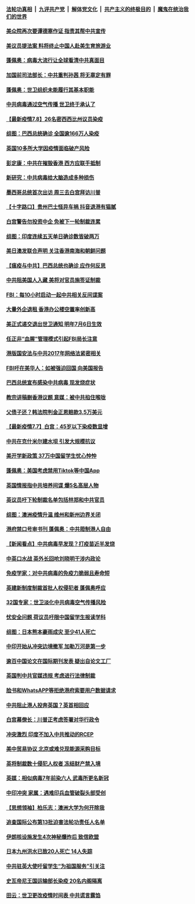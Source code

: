 

####  [法轮功真相](../../../../basic/blob/master/README.md?t=07090931) &nbsp;|&nbsp; [九评共产党](../../../../9ping.md/blob/master/README.md?t=07090931) &nbsp;|&nbsp; [解体党文化](../../../../jtdwh.md/blob/master/README.md?t=07090931)  &nbsp;|&nbsp; [共产主义的终极目的](../../../../gczydzjmd.md/blob/master/README.md?t=07090931) &nbsp;|&nbsp; [魔鬼在统治我们的世界](../../../../mgztzwmdsj.md/blob/master/README.md?t=07090931) 

#### [美众院再次要谭德塞作证 指责其帮中共宣传](../pages/nsc418/n12242500.md?t=07090931) 

#### [美议员提法案 料将终止中国人赴美生育旅游业](../pages/nsc418/n12242470.md?t=07090931) 

#### [蓬佩奥：病毒大流行让全球看清中共真面目](../pages/nsc418/n12242486.md?t=07090931) 

#### [加国前司法部长：中共重判孙茜 将无辜定有罪](../pages/nsc418/n12242297.md?t=07090931) 

#### [蓬佩奥：世卫组织未能履行其基本职能](../pages/nsc418/n12242263.md?t=07090931) 

#### [中共病毒通过空气传播 世卫终于承认了](../pages/nsc418/n12241930.md?t=07090931) 

#### [【最新疫情7.8】26名密西西比州议员染疫](../pages/nsc418/n12239975.md?t=07090931) 

#### [组图：巴西总统确诊 全国逾166万人染疫](../pages/nsc418/n12240754.md?t=07090931) 

#### [英国10多所大学因疫情面临破产风险](../pages/nsc418/n12241724.md?t=07090931) 

#### [彭定康：中共在摧毁香港 西方应联手抵制](../pages/nsc418/n12241830.md?t=07090931) 

#### [新研究：中共病毒给大脑造成多种损伤](../pages/nsc418/n12241750.md?t=07090931) 

#### [墨西哥总统首次出访 周三去白宫拜访川普](../pages/nsc418/n12241397.md?t=07090931) 

#### [【十字路口】贵州巴士怪异车祸 抖音退港有猫腻](../pages/nsc418/n12240298.md?t=07090931) 

#### [白宫警告勿投资中企 免被下一轮制裁连累](../pages/nsc418/n12241334.md?t=07090931) 

#### [组图：印度连续五天单日确诊数皆破两万](../pages/nsc418/n12238724.md?t=07090931) 

#### [美日澳发联合声明 关注香港南海和朝鲜问题](../pages/nsc418/n12240998.md?t=07090931) 

#### [【瘟疫与中共】巴西总统也确诊 应作何反思](../pages/nsc418/n12240166.md?t=07090931) 

#### [中共阻美国人入藏 美将对官员施签证制裁](../pages/nsc418/n12240452.md?t=07090931) 

#### [FBI：每10小时启动一起中共相关反间谍案](../pages/nsc418/n12239799.md?t=07090931) 

#### [大量外企退租 香港办公楼空置率创新高](../pages/nsc418/n12240111.md?t=07090931) 

#### [美正式递交退出世卫通知 明年7月6日生效](../pages/nsc418/n12239902.md?t=07090931) 

#### [任正非“血腥”管理模式引起FBI局长注意](../pages/nsc418/n12239966.md?t=07090931) 

#### [港版国安法与中共2017年网络法紧密相关](../pages/nsc418/n12239427.md?t=07090931) 

#### [FBI吁在美华人：如被强迫回国 向美国报告](../pages/nsc418/n12239450.md?t=07090931) 

#### [巴西总统宣布感染中共病毒 现发烧症状](../pages/nsc418/n12239468.md?t=07090931) 

#### [教宗讲稿删香港议题 意媒：被中共掐住喉咙](../pages/nsc418/n12239424.md?t=07090931) 

#### [父债子还？韩法院判金正恩赔款3.5万美元](../pages/nsc418/n12239338.md?t=07090931) 

#### [【最新疫情7.7】白宫：45岁以下染疫数显增](../pages/nsc418/n12237581.md?t=07090931) 

#### [中共在克什米尔建水坝 引发大规模抗议](../pages/nsc418/n12239209.md?t=07090931) 

#### [美开学新政策 37万中国留学生忧心忡忡](../pages/nsc418/n12239233.md?t=07090931) 

#### [蓬佩奥：美国考虑禁用Tiktok等中国App](../pages/nsc418/n12238644.md?t=07090931) 

#### [英国情报指中共培养间谍 爆5名高层人物](../pages/nsc418/n12238557.md?t=07090931) 

#### [英议员吁下轮制裁名单包括林郑和中共官员](../pages/nsc418/n12238655.md?t=07090931) 

#### [组图：澳洲疫情升温 维州和新州边界关闭](../pages/nsc418/n12236420.md?t=07090931) 

#### [港府禁口号审书刊 蓬佩奥：中共箝制港人自由](../pages/nsc418/n12238057.md?t=07090931) 

#### [【新闻看点】中共病毒早发现？打疫苗近半发烧](../pages/nsc418/n12237234.md?t=07090931) 

#### [中英口水战 英外长回呛刘晓明干涉内政论](../pages/nsc418/n12237345.md?t=07090931) 

#### [免疫学家：对中共病毒的免疫力脆弱且寿命短](../pages/nsc418/n12237337.md?t=07090931) 

#### [英建新制度制裁首批人权侵犯者 蓬佩奥呼应](../pages/nsc418/n12237281.md?t=07090931) 

#### [32国专家：世卫淡化中共病毒空气传播风险](../pages/nsc418/n12237248.md?t=07090931) 

#### [忧安全问题 荷议员吁限中国留学生报读学科](../pages/nsc418/n12236937.md?t=07090931) 

#### [组图：日本熊本豪雨成灾 至少41人死亡](../pages/nsc418/n12235775.md?t=07090931) 

#### [中印开始从冲突边境撤军 加勒万河是第一步](../pages/nsc418/n12236708.md?t=07090931) 

#### [逾百中国论文在国际期刊发表 疑出自论文工厂](../pages/nsc418/n12236843.md?t=07090931) 

#### [英国判中共官媒违规 考虑进行法律制裁](../pages/nsc418/n12236722.md?t=07090931) 

#### [脸书和WhatsAPP等拒绝港府索要用户数据请求](../pages/nsc418/n12236669.md?t=07090931) 

#### [中共阻止港人投奔英国？英首相回应](../pages/nsc418/n12236576.md?t=07090931) 

#### [白宫幕僚长：川普正考虑签署对华行政令](../pages/nsc418/n12236557.md?t=07090931) 

#### [冲突激烈 印度不加入中共推动的RCEP](../pages/nsc418/n12236439.md?t=07090931) 

#### [美中贸易协议 北京或难兑现能源采购目标](../pages/nsc418/n12236355.md?t=07090931) 

#### [英将制裁数十侵犯人权者 冻结财产禁入境](../pages/nsc418/n12235718.md?t=07090931) 

#### [英媒：相似病毒7年前染六人 武毒所更名新冠](../pages/nsc418/n12235338.md?t=07090931) 

#### [中印冲突 家属：遇难印兵血管破裂头部受创](../pages/nsc418/n12235064.md?t=07090931) 

#### [【思想领袖】柏乐志：澳洲大学为何开除我](../pages/nsc418/n12174002.md?t=07090931) 

#### [追查国际公布第13批迫害法轮功责任人名单](../pages/nsc418/n12234695.md?t=07090931) 

#### [伊朗核设施发生4次神秘爆炸后 致信欧盟](../pages/nsc418/n12234576.md?t=07090931) 

#### [日本九州洪水已致20人死亡 14人失踪](../pages/nsc418/n12234452.md?t=07090931) 

#### [中共驻英大使吁留学生“为祖国服务”引关注](../pages/nsc418/n12234465.md?t=07090931) 

#### [史瓦帝尼王国运输部长染疫 20名内阁隔离](../pages/nsc418/n12234363.md?t=07090931) 

#### [田云：世卫更改疫情时间表 中共谎言露馅](../pages/nsc418/n12233381.md?t=07090931) 

